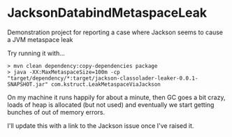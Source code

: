# JacksonDatabindMetaspaceLeak

Demonstration project for reporting a case where Jackson seems to cause a JVM metaspace leak

Try running it with...

```
> mvn clean dependency:copy-dependencies package
> java -XX:MaxMetaspaceSize=100m -cp "target/dependency/*:target/jackson-classolader-leaker-0.0.1-SNAPSHOT.jar" com.kstruct.LeakMetaspaceViaJackson
```

On my machine it runs happily for about a minute, then GC goes a bit crazy, loads of heap is allocated (but not used) and eventually we start getting bunches of out of memory errors.

I'll update this with a link to the Jackson issue once I've raised it.
